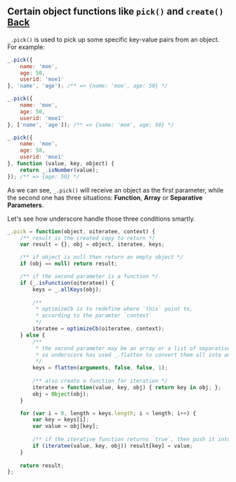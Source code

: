 ## Certain object functions like `pick()` and `create()` [Back](./../underscore.md)

`_.pick()` is used to pick up some specific key-value pairs from an object. For example:

```js
_.pick({
    name: 'moe',
    age: 50,
    userid: 'moe1'
}, 'name', 'age'); /** => {name: 'moe', age: 50} */

_.pick({
    name: 'moe',
    age: 50,
    userid: 'moe1'
}, ['name', 'age']); /** => {name: 'moe', age: 50} */

_.pick({
    name: 'moe',
    age: 50,
    userid: 'moe1'
}, function (value, key, object) {
    return _.isNumber(value);
}); /** => {age: 50} */
```

As we can see, `_.pick()` will receive an object as the first parameter, while the second one has three situations: **Function**, **Array** or **Separative Parameters**.

Let's see how underscore handle those three conditions smartly.

```js
_.pick = function(object, oiteratee, context) {
    /** result is the created copy to return */
    var result = {}, obj = object, iteratee, keys;

    /** if object is null then return an empty object */
    if (obj == null) return result;

    /** if the second parameter is a function */
    if (_.isFunction(oiteratee)) {
        keys = _.allKeys(obj);
        
        /**
         * optimizeCb is to redefine where `this` point to,
         * according to the paramter `context`
         */
        iteratee = optimizeCb(oiteratee, context);
    } else {
        /**
         * the second parameter may be an array or a list of separative keys,
         * so underscore has used _.flatten to convert them all into an array.
         */
        keys = flatten(arguments, false, false, 1);
        
        /** also create a function for iteration */
        iteratee = function(value, key, obj) { return key in obj; };
        obj = Object(obj);
    }

    for (var i = 0, length = keys.length; i < length; i++) {
        var key = keys[i];
        var value = obj[key];
        
        /** if the iterative function returns `true`, then push it into the copy */
        if (iteratee(value, key, obj)) result[key] = value;
    }
    
    return result;
};
```